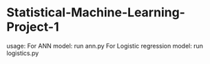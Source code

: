 # Statistical-Machine-Learning-Project-1
usage:
For ANN model: run ann.py
For Logistic regression model: run logistics.py
